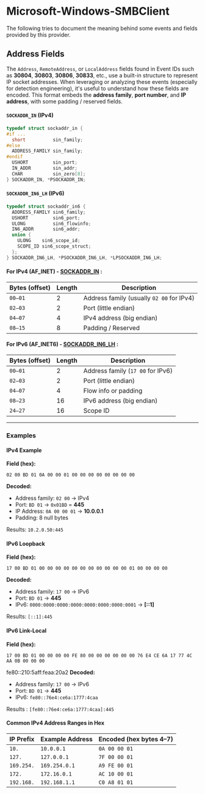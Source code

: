 
# Microsoft-Windows-SMBClient

The following tries to document the meaning behind some events and fields provided by this provider.

## Address Fields

The `Address`, `RemoteAddress`, or `LocalAddress` fields found in Event IDs such as **30804**, **30803**, **30806**, **30833**, etc., use a built-in structure to represent IP socket addresses. When leveraging or analyzing these events (especially for detection engineering), it's useful to understand how these fields are encoded. This format embeds the **address family**, **port number**, and **IP address**, with some padding / reserved fields.

#### `SOCKADDR_IN` (IPv4)
```c
typedef struct sockaddr_in {
#if ...
  short          sin_family;
#else
  ADDRESS_FAMILY sin_family;
#endif
  USHORT         sin_port;
  IN_ADDR        sin_addr;
  CHAR           sin_zero[8];
} SOCKADDR_IN, *PSOCKADDR_IN;
```

#### `SOCKADDR_IN6_LH` (IPv6)
```c
typedef struct sockaddr_in6 {
  ADDRESS_FAMILY sin6_family;
  USHORT         sin6_port;
  ULONG          sin6_flowinfo;
  IN6_ADDR       sin6_addr;
  union {
    ULONG    sin6_scope_id;
    SCOPE_ID sin6_scope_struct;
  };
} SOCKADDR_IN6_LH, *PSOCKADDR_IN6_LH, *LPSOCKADDR_IN6_LH;
```

#### For IPv4 (AF_INET) - [SOCKADDR_IN](https://learn.microsoft.com/en-us/windows/win32/api/ws2def/ns-ws2def-sockaddr_in) :

| Bytes (offset) | Length | Description               |
|----------------|--------|---------------------------|
| `00–01`        | 2      | Address family (usually `02 00` for IPv4) |
| `02–03`        | 2      | Port (little endian)      |
| `04–07`        | 4      | IPv4 address (big endian) |
| `08–15`        | 8      | Padding / Reserved        |

#### For IPv6 (AF_INET6) - [SOCKADDR_IN6_LH](https://learn.microsoft.com/en-us/windows/win32/api/ws2ipdef/ns-ws2ipdef-sockaddr_in6_lh) :

| Bytes (offset) | Length | Description               |
|----------------|--------|---------------------------|
| `00–01`        | 2      | Address family (`17 00` for IPv6) |
| `02–03`        | 2      | Port (little endian)      |
| `04–07`        | 4      | Flow info or padding      |
| `08–23`        | 16     | IPv6 address (big endian) |
| `24–27`        | 16     | Scope ID                  |

---

### Examples 

#### IPv4 Example

**Field (hex):**
```
02 00 BD 01 0A 00 00 01 00 00 00 00 00 00 00 00
```

**Decoded:**
- Address family: `02 00` → IPv4
- Port: `BD 01` → `0x01BD` = **445**
- IP Address: `0A 00 00 01` → **10.0.0.1**
- Padding: 8 null bytes

Results: `10.2.0.50:445`

#### IPv6 Loopback

**Field (hex):**
```
17 00 BD 01 00 00 00 00 00 00 00 00 00 00 00 01 00 00 00 00
```

**Decoded:**
- Address family: `17 00` → IPv6
- Port: `BD 01` → **445**
- IPv6: `0000:0000:0000:0000:0000:0000:0000:0001` → **[::1]**

Results: `[::1]:445`

#### IPv6 Link-Local

**Field (hex):**
```
17 00 BD 01 00 00 00 00 FE 80 00 00 00 00 00 00 76 E4 CE 6A 17 77 4C AA 0B 00 00 00
```
 fe80::210:5aff:feaa:20a2
**Decoded:**
- Address family: `17 00` → IPv6
- Port: `BD 01` → **445**
- IPv6: `fe80::76e4:ce6a:1777:4caa`

Results : `[fe80::76e4:ce6a:1777:4caa]:445`

#### Common IPv4 Address Ranges in Hex

| IP Prefix     | Example Address | Encoded (hex bytes 4–7) |
|---------------|------------------|--------------------------|
| `10.`         | `10.0.0.1`       | `0A 00 00 01`            |
| `127.`        | `127.0.0.1`      | `7F 00 00 01`            |
| `169.254.`    | `169.254.0.1`    | `A9 FE 00 01`            |
| `172.`        | `172.16.0.1`     | `AC 10 00 01`            |
| `192.168.`    | `192.168.1.1`    | `C0 A8 01 01`            |
